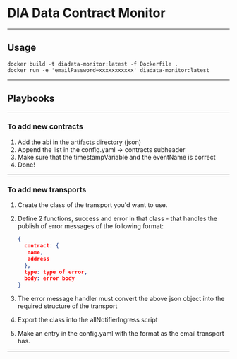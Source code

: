 # DIA Data Contract Monitor

---

## Usage

`docker build -t diadata-monitor:latest -f Dockerfile .` <br>
`docker run -e 'emailPassword=xxxxxxxxxxx' diadata-monitor:latest`

---

## Playbooks

---

### To add new contracts

1. Add the abi in the artifacts directory (json)
2. Append the list in the config.yaml -> contracts subheader
3. Make sure that the timestampVariable and the eventName is correct
4. Done!

---

### To add new transports

1. Create the class of the transport you'd want to use.
2. Define 2 functions, success and error in that class - that handles the publish of error messages of the following format:

   ```json
   {
     contract: {
      name,
      address
     },
     type: type of error,
     body: error body
   }
   ```

3. The error message handler must convert the above json object into the required structure of the transport
4. Export the class into the allNotifierIngress script
5. Make an entry in the config.yaml with the format as the email transport has.

---
